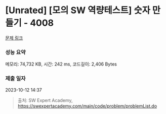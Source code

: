 # [Unrated] [모의 SW 역량테스트] 숫자 만들기 - 4008 

[문제 링크](https://swexpertacademy.com/main/code/problem/problemDetail.do?contestProbId=AWIeRZV6kBUDFAVH) 

### 성능 요약

메모리: 74,732 KB, 시간: 242 ms, 코드길이: 2,406 Bytes

### 제출 일자

2023-10-12 14:37



> 출처: SW Expert Academy, https://swexpertacademy.com/main/code/problem/problemList.do